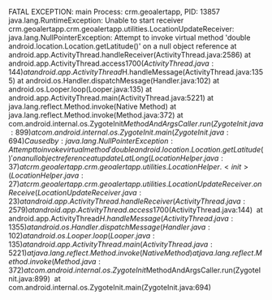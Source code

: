 FATAL EXCEPTION: main
                                                                 Process: crm.geoalertapp, PID: 13857
                                                                 java.lang.RuntimeException: Unable to start receiver crm.geoalertapp.crm.geoalertapp.utilities.LocationUpdateReceiver: java.lang.NullPointerException: Attempt to invoke virtual method 'double android.location.Location.getLatitude()' on a null object reference
                                                                     at android.app.ActivityThread.handleReceiver(ActivityThread.java:2586)
                                                                     at android.app.ActivityThread.access$1700(ActivityThread.java:144)
                                                                     at android.app.ActivityThread$H.handleMessage(ActivityThread.java:1355)
                                                                     at android.os.Handler.dispatchMessage(Handler.java:102)
                                                                     at android.os.Looper.loop(Looper.java:135)
                                                                     at android.app.ActivityThread.main(ActivityThread.java:5221)
                                                                     at java.lang.reflect.Method.invoke(Native Method)
                                                                     at java.lang.reflect.Method.invoke(Method.java:372)
                                                                     at com.android.internal.os.ZygoteInit$MethodAndArgsCaller.run(ZygoteInit.java:899)
                                                                     at com.android.internal.os.ZygoteInit.main(ZygoteInit.java:694)
                                                                  Caused by: java.lang.NullPointerException: Attempt to invoke virtual method 'double android.location.Location.getLatitude()' on a null object reference
                                                                     at updateLatLong(LocationHelper.java:37)
                                                                     at crm.geoalertapp.crm.geoalertapp.utilities.LocationHelper.<init>(LocationHelper.java:27)
                                                                     at crm.geoalertapp.crm.geoalertapp.utilities.LocationUpdateReceiver.onReceive(LocationUpdateReceiver.java:23)
                                                                     at android.app.ActivityThread.handleReceiver(ActivityThread.java:2579)
                                                                     at android.app.ActivityThread.access$1700(ActivityThread.java:144) 
                                                                     at android.app.ActivityThread$H.handleMessage(ActivityThread.java:1355) 
                                                                     at android.os.Handler.dispatchMessage(Handler.java:102) 
                                                                     at android.os.Looper.loop(Looper.java:135) 
                                                                     at android.app.ActivityThread.main(ActivityThread.java:5221) 
                                                                     at java.lang.reflect.Method.invoke(Native Method) 
                                                                     at java.lang.reflect.Method.invoke(Method.java:372) 
                                                                     at com.android.internal.os.ZygoteInit$MethodAndArgsCaller.run(ZygoteInit.java:899) 
                                                                     at com.android.internal.os.ZygoteInit.main(ZygoteInit.java:694) 